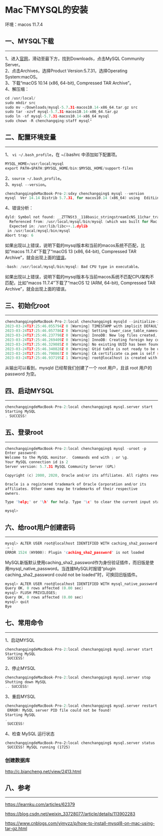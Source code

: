 # Mac下MYSQL的安装

环境：macos 11.7.4

## 一、MYSQL下载
---

1、进入[官网](https://www.mysql.com/)，滑动至最下方，找到Downloads，点击MySQL Community Server。   
2、点击Archives，选择Product Version:5.7.31，选择Operating System:macOS。   
3、下载“macOS 10.14 (x86, 64-bit), Compressed TAR Archive”。   
4、解压缩：   
```c
cd /usr/local/
sudo mkdir src
sudo mv ~/Downloads/mysql-5.7.31-macos10.14-x86_64.tar.gz src
sudo tar -xzvf mysql-5.7.31-macos10.14-x86_64.tar.gz
sudo ln -sf mysql-5.7.31-macos10.14-x86_64 mysql
sudo chown -R chenchangqing:staff mysql*
```

## 二、配置环境变量
---

1、 `vi ~/.bash_profile`，在 ~/.bashrc 中添加如下配置项。
```c
MYSQL_HOME=/usr/local/mysql
export PATH=$PATH:$MYSQL_HOME/bin:$MYSQL_HOME/support-files
```
2、`source ~/.bash_profile`。   
3、`mysql --version`。
```c
chenchangqingdeMacBook-Pro-2:sdxy chenchangqing$ mysql --version
mysql  Ver 14.14 Distrib 5.7.31, for macos10.14 (x86_64) using  EditLine wrapper
```
4、错误分析：
```c
dyld: Symbol not found: __ZTTNSt3__118basic_stringstreamIcNS_11char_traitsIcEENS_9allocatorIcEEEE
  Referenced from: /usr/local/mysql/bin/mysql (which was built for Mac OS X 12.0)
  Expected in: /usr/lib/libc++.1.dylib
 in /usr/local/mysql/bin/mysql
Abort trap: 6
```
如果出现以上错误，说明下载的mysql版本和当前的macos系统不匹配，比如“macos 11.7.4”下载了“macOS 13 (x86, 64-bit), Compressed TAR Archive”，就会出现上面的[错误](https://stackoverflow.com/questions/49888517/cannot-launch-mysql-on-mac)。
```c
-bash: /usr/local/mysql/bin/mysql: Bad CPU type in executable。
```
如果出现以上错误，说明下载的mysql版本与当前macos系统不匹配CPU架构不匹配，比如“macos 11.7.4”下载了“macOS 12 (ARM, 64-bit), Compressed TAR Archive”，就会出现上面的错误。


## 三、初始化root
---
```c
chenchangqingdeMacBook-Pro-2:local chenchangqing$ mysqld --initialize-insecure
2023-03-24T17:25:46.055794Z 0 [Warning] TIMESTAMP with implicit DEFAULT value is deprecated. Please use --explicit_defaults_for_timestamp server option (see documentation for more details).
2023-03-24T17:25:46.057786Z 0 [Warning] Setting lower_case_table_names=2 because file system for /usr/local/mysql-5.7.31-macos10.14-x86_64/data/ is case insensitive
2023-03-24T17:25:46.237798Z 0 [Warning] InnoDB: New log files created, LSN=45790
2023-03-24T17:25:46.269409Z 0 [Warning] InnoDB: Creating foreign key constraint system tables.
2023-03-24T17:25:46.329085Z 0 [Warning] No existing UUID has been found, so we assume that this is the first time that this server has been started. Generating a new UUID: e99f3ed4-ca68-11ed-b222-0a4a56d116f7.
2023-03-24T17:25:46.340828Z 0 [Warning] Gtid table is not ready to be used. Table 'mysql.gtid_executed' cannot be opened.
2023-03-24T17:25:46.790867Z 0 [Warning] CA certificate ca.pem is self signed.
2023-03-24T17:25:46.937195Z 1 [Warning] root@localhost is created with an empty password ! Please consider switching off the --initialize-insecure option.
```
从输出可以看到，mysqld 已经帮我们创建了一个 root 用户，且该 root 用户的 password 为空。

## 四、启动MYSQL
---
```c
chenchangqingdeMacBook-Pro-2:local chenchangqing$ mysql.server start
Starting MySQL
. SUCCESS! 
```

## 五、登录root 
---
```c
chenchangqingdeMacBook-Pro-2:local chenchangqing$ mysql -uroot -p
Enter password: 
Welcome to the MySQL monitor.  Commands end with ; or \g.
Your MySQL connection id is 2
Server version: 5.7.31 MySQL Community Server (GPL)

Copyright (c) 2000, 2020, Oracle and/or its affiliates. All rights reserved.

Oracle is a registered trademark of Oracle Corporation and/or its
affiliates. Other names may be trademarks of their respective
owners.

Type 'help;' or '\h' for help. Type '\c' to clear the current input statement.

mysql> 
```

## 六、给root用户创建密码
---
```c
mysql> ALTER USER root@localhost IDENTIFIED WITH caching_sha2_password BY '123456';
-> ;
ERROR 1524 (HY000): Plugin 'caching_sha2_password' is not loaded
```
MySQL新版默认使用caching_sha2_password作为身份验证插件，而旧版是使用mysql_native_password。当连接MySQL时报错“plugin caching_sha2_password could not be loaded”时，可换回旧版插件。
```c
mysql> ALTER USER root@localhost IDENTIFIED WITH mysql_native_password BY '123456';
Query OK, 0 rows affected (0.00 sec)
mysql> FLUSH PRIVILEGES;
Query OK, 0 rows affected (0.00 sec)
mysql> quit
Bye
```

## 七、常用命令
---

1、启动MYSQL

```c
chenchangqingdeMacBook-Pro-2:local chenchangqing$ mysql.server start
Starting MySQL
 SUCCESS! 
```
2、停止MYSQL
```c
chenchangqingdeMacBook-Pro-2:local chenchangqing$ mysql.server stop
Shutting down MySQL
.. SUCCESS! 
```

3、重启MYSQL
```c
chenchangqingdeMacBook-Pro-2:local chenchangqing$ mysql.server restart
 ERROR! MySQL server PID file could not be found!
Starting MySQL
.
 SUCCESS! 
```

4、检查 MySQL 运行状态
```
chenchangqingdeMacBook-Pro-2:local chenchangqing$ mysql.server status
 SUCCESS! MySQL running (1725)
```

### 创建数据库

http://c.biancheng.net/view/2413.html

## 八、参考
---

https://learnku.com/articles/62379

https://blog.csdn.net/weixin_33728077/article/details/113902283

https://www.cnblogs.com/yjmyzz/p/how-to-install-mysql8-on-mac-using-tar-gz.html
